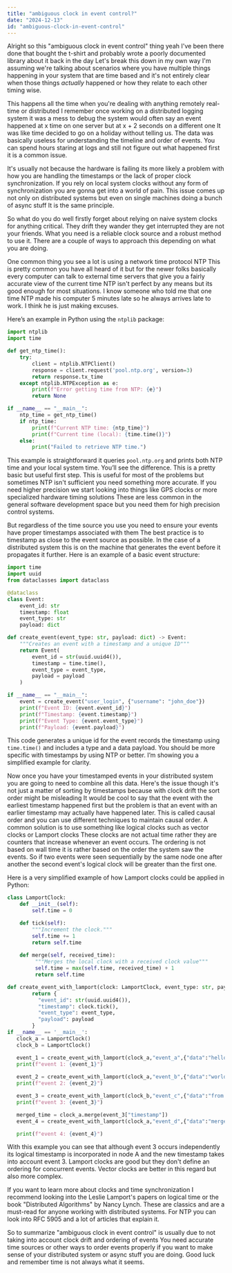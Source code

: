 ```yaml
---
title: "ambiguous clock in event control?"
date: "2024-12-13"
id: "ambiguous-clock-in-event-control"
---
```


Alright so this "ambiguous clock in event control" thing yeah I've been there done that bought the t-shirt and probably wrote a poorly documented library about it back in the day Let's break this down in my own way I'm assuming we're talking about scenarios where you have multiple things happening in your system that are time based and it's not entirely clear when those things *actually* happened or how they relate to each other timing wise.

This happens all the time when you're dealing with anything remotely real-time or distributed I remember once working on a distributed logging system it was a mess to debug the system would often say an event happened at x time on one server but at x + 2 seconds on a different one It was like time decided to go on a holiday without telling us. The data was basically useless for understanding the timeline and order of events. You can spend hours staring at logs and still not figure out what happened first it is a common issue.

It's usually not because the hardware is failing its more likely a problem with how you are handling the timestamps or the lack of proper clock synchronization. If you rely on local system clocks without any form of synchronization you are gonna get into a world of pain. This issue comes up not only on distributed systems but even on single machines doing a bunch of async stuff It is the same principle.

So what do you do well firstly forget about relying on naive system clocks for anything critical. They drift they wander they get interrupted they are not your friends. What you need is a reliable clock source and a robust method to use it. There are a couple of ways to approach this depending on what you are doing.

One common thing you see a lot is using a network time protocol NTP This is pretty common you have all heard of it but for the newer folks basically every computer can talk to external time servers that give you a fairly accurate view of the current time NTP isn't perfect by any means but its good enough for most situations. I know someone who told me that one time NTP made his computer 5 minutes late so he always arrives late to work. I think he is just making excuses.

Here’s an example in Python using the `ntplib` package:

```python
import ntplib
import time

def get_ntp_time():
    try:
        client = ntplib.NTPClient()
        response = client.request('pool.ntp.org', version=3)
        return response.tx_time
    except ntplib.NTPException as e:
        print(f"Error getting time from NTP: {e}")
        return None

if __name__ == "__main__":
    ntp_time = get_ntp_time()
    if ntp_time:
        print(f"Current NTP time: {ntp_time}")
        print(f"Current time (local): {time.time()}")
    else:
        print("Failed to retrieve NTP time.")

```
This example is straightforward it queries `pool.ntp.org` and prints both NTP time and your local system time. You’ll see the difference. This is a pretty basic but useful first step.
This is useful for most of the problems but sometimes NTP isn't sufficient you need something more accurate. If you need higher precision we start looking into things like GPS clocks or more specialized hardware timing solutions These are less common in the general software development space but you need them for high precision control systems.

But regardless of the time source you use you need to ensure your events have proper timestamps associated with them The best practice is to timestamp as close to the event source as possible. In the case of a distributed system this is on the machine that generates the event before it propagates it further. Here is an example of a basic event structure:

```python
import time
import uuid
from dataclasses import dataclass

@dataclass
class Event:
    event_id: str
    timestamp: float
    event_type: str
    payload: dict

def create_event(event_type: str, payload: dict) -> Event:
    """Creates an event with a timestamp and a unique ID"""
    return Event(
        event_id = str(uuid.uuid4()),
        timestamp = time.time(),
        event_type = event_type,
        payload = payload
    )

if __name__ == "__main__":
    event = create_event("user_login", {"username": "john_doe"})
    print(f"Event ID: {event.event_id}")
    print(f"Timestamp: {event.timestamp}")
    print(f"Event Type: {event.event_type}")
    print(f"Payload: {event.payload}")
```
This code generates a unique id for the event records the timestamp using `time.time()` and includes a type and a data payload. You should be more specific with timestamps by using NTP or better. I’m showing you a simplified example for clarity.

Now once you have your timestamped events in your distributed system you are going to need to combine all this data. Here's the issue though it's not just a matter of sorting by timestamps because with clock drift the sort order might be misleading It would be cool to say that the event with the earliest timestamp happened first but the problem is that an event with an earlier timestamp may actually have happened later. This is called causal order and you can use different techniques to maintain causal order.
A common solution is to use something like logical clocks such as vector clocks or Lamport clocks These clocks are not actual time rather they are counters that increase whenever an event occurs. The ordering is not based on wall time it is rather based on the order the system saw the events. So if two events were seen sequentially by the same node one after another the second event's logical clock will be greater than the first one.

Here is a very simplified example of how Lamport clocks could be applied in Python:

```python
class LamportClock:
    def __init__(self):
        self.time = 0

    def tick(self):
        """Increment the clock."""
        self.time += 1
        return self.time
    
    def merge(self, received_time):
         """Merges the local clock with a received clock value"""
         self.time = max(self.time, received_time) + 1
         return self.time

def create_event_with_lamport(clock: LamportClock, event_type: str, payload: dict) -> dict:
        return {
          "event_id": str(uuid.uuid4()),
          "timestamp": clock.tick(),
          "event_type": event_type,
          "payload": payload
        }
if __name__ == '__main__':
   clock_a = LamportClock()
   clock_b = LamportClock()

   event_1 = create_event_with_lamport(clock_a,"event_a",{"data":"hello"})
   print(f"event 1: {event_1}")
   
   event_2 = create_event_with_lamport(clock_a,"event_b",{"data":"world"})
   print(f"event 2: {event_2}")

   event_3 = create_event_with_lamport(clock_b,"event_c",{"data":"from b"})
   print(f"event 3: {event_3}")

   merged_time = clock_a.merge(event_3["timestamp"])
   event_4 = create_event_with_lamport(clock_a,"event_d",{"data":"merged"})

   print(f"event 4: {event_4}")
```

With this example you can see that although event 3 occurs independently its logical timestamp is incorporated in node A and the new timestamp takes into account event 3. Lamport clocks are good but they don't define an ordering for concurrent events. Vector clocks are better in this regard but also more complex.

If you want to learn more about clocks and time synchronization I recommend looking into the Leslie Lamport's papers on logical time or the book "Distributed Algorithms" by Nancy Lynch. These are classics and are a must-read for anyone working with distributed systems. For NTP you can look into RFC 5905 and a lot of articles that explain it.

So to summarize "ambiguous clock in event control" is usually due to not taking into account clock drift and ordering of events You need accurate time sources or other ways to order events properly if you want to make sense of your distributed system or async stuff you are doing. Good luck and remember time is not always what it seems.
